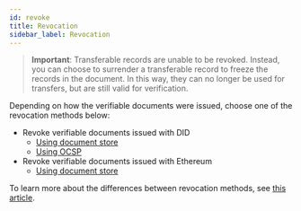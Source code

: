 ```yaml
---
id: revoke
title: Revocation
sidebar_label: Revocation
---
```


<!--Flag: the content below is for preview purposes and will be updated.-->

>**Important**: Transferable records are unable to be revoked. Instead, you can choose to surrender a transferable record to freeze the records in the document. In this way, they can no longer be used for transfers, but are still valid for verification.

Depending on how the verifiable documents were issued, choose one of the revocation methods below:

- Revoke verifiable documents issued with DID
    - [Using document store](/docs/test2-section/revoke-document-did/revoke-using-document-store)
    - [Using OCSP](/docs/test2-section/revoke-document-did/revoke-using-ocsp)
- Revoke verifiable documents issued with Ethereum
    - [Using document store](/docs/test3-section/revoke-document-eth/revoke-eth)

To learn more about the differences between revocation methods, see [this article](/docs/test5-section/diff-btw-revocation-methods).

